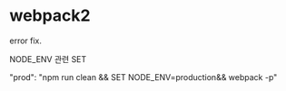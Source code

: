 # webpack2

error fix.

NODE_ENV 관련
 SET 

"prod": "npm run clean && SET NODE_ENV=production&& webpack -p"﻿
